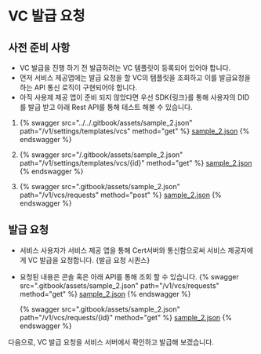# VC 발급 요청

## 사전 준비 사항

- VC 발급을 진행 하기 전 발급하려는 VC 템플릿이 등록되어 있어야 합니다.
- 먼저 서비스 제공앱에는 발급 요청을 할 VC의 템플릿을 조회하고 이를 발급요청을 하는 API 통신 로직이 구현되어야 합니다.
- 아직 사용제 제공 앱이 준비 되지 않았다면 우선 SDK{링크}를 통해 사용자의 DID를 발급 받고 아래 Rest API를 통해 테스트 해볼 수 있습니다.

1.  {% swagger src="../../.gitbook/assets/sample_2.json" path="/v1/settings/templates/vcs" method="get" %}
    [sample_2.json](../../.gitbook/assets/sample_2.json)
    {% endswagger %}

2.  {% swagger src="/.gitbook/assets/sample_2.json" path="/v1/settings/templates/vcs/{id}" method="get" %}
    [sample_2.json](/.gitbook/assets/sample_2.json)
    {% endswagger %}

3.  {% swagger src=".gitbook/assets/sample_2.json" path="/v1/vcs/requests" method="post" %}
    [sample_2.json](.gitbook/assets/sample_2.json)
    {% endswagger %}

## 발급 요청

- 서비스 사용자가 서비스 제공 앱을 통해 Cert서버와 통신함으로써 서비스 제공자에게 VC 발급을 요청합니다.
  {발급 요청 시퀀스}

- 요청된 내용은 콘솔 혹은 아래 API를 통해 조회 할 수 있습니다.
  {% swagger src=".gitbook/assets/sample_2.json" path="/v1/vcs/requests" method="get" %}
  [sample_2.json](.gitbook/assets/sample_2.json)
  {% endswagger %}

  {% swagger src=".gitbook/assets/sample_2.json" path="/v1/vcs/requests/{id}" method="get" %}
  [sample_2.json](.gitbook/assets/sample_2.json)
  {% endswagger %}

다음으로, VC 발급 요청을 서비스 서버에서 확인하고 발급해 보겠습니다.
